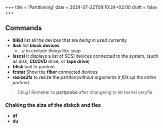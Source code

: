 +++
title = 'Partitioning'
date = 2024-07-22T09:10:24+02:00
draft = false
+++

 ## Commands 
- **blkid** 
	 list all the devices that are *being in used* currently
- **lbsk** 
	 list **block devices**
	 - *-e* to exclude things like snap
 - **lsscsi**
	 It displays a list of SCSI devices connected to the system,  (such as disk, **CD/DVD** drive, or **tape drive**)
- **fdisk** 
	 tool to partiont 
- **fcstat** 
	Show the **fiber** connected devices 
- **resize2fs** to resize the partiton(*without arguments it fills up the entire partion*)

>[!bug] Remeber to **partprobe**  after changenig to let kernel veryfie 

### Chaking the size of the diskck and fles 
- **df**
- **du**
